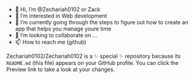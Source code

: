 - 👋 Hi, I’m @Zechariah0102 or Zack
- 👀 I’m interested in Web development 
- 🌱 I’m currently going through the steps to figure out how to create an app that helps you manage youre time
- 💞️ I’m looking to collaborate on ...
- 📫 How to reach me (github)

Zechariah0102/Zechariah0102 is a ✨ special ✨ repository because its `README.md` (this file) appears on your GitHub profile.
You can click the Preview link to take a look at your changes.
